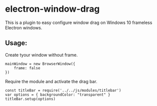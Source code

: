 # electron-window-drag

This is a plugin to easy configure window drag on Windows 10 frameless Electron windows.

## Usage:

Create tyour window without frame.

```
mainWindow = new BrowserWindow({ 
	frame: false
})
```
Require the module and activate the drag bar.

```
const titleBar = require('../../js/modules/titlebar') 
var options = { backgroundColor: "transparent" }
titleBar.setup(options)
```